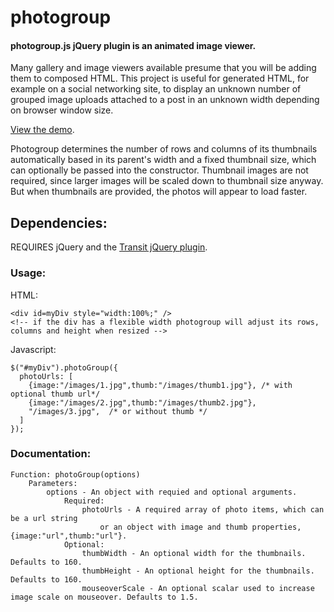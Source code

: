photogroup
==========

#### photogroup.js jQuery plugin is an animated image viewer.
Many gallery and image viewers available presume that you will be adding them to composed HTML. This project is useful for generated HTML, for example on a social networking site, to display an unknown number of grouped image uploads attached to a post in an unknown width depending on browser window size.

[View the demo](http://photogroup.lxalumni.org).

Photogroup determines the number of rows and columns of its thumbnails automatically based in its parent's width and a fixed thumbnail size, which can optionally be passed into the constructor. Thumbnail images are not required, since larger images will be scaled down to thumbnail size anyway.  But when thumbnails are provided, the photos will appear to load faster.
## Dependencies:
REQUIRES jQuery and the [Transit jQuery plugin](https://github.com/rstacruz/jquery.transit).

### Usage:
HTML:

    <div id=myDiv style="width:100%;" />
    <!-- if the div has a flexible width photogroup will adjust its rows, columns and height when resized -->

Javascript:

    $("#myDiv").photoGroup({
      photoUrls: [
        {image:"/images/1.jpg",thumb:"/images/thumb1.jpg"}, /* with optional thumb url*/
        {image:"/images/2.jpg",thumb:"/images/thumb2.jpg"},
        "/images/3.jpg",  /* or without thumb */
      ]
    });

### Documentation:
    Function: photoGroup(options)
    	Parameters:
    		options - An object with requied and optional arguments.
    			Required:
    				photoUrls - A required array of photo items, which can be a url string
    					or an object with image and thumb properties, {image:"url",thumb:"url"}.
    			Optional:
    				thumbWidth - An optional width for the thumbnails. Defaults to 160.
    				thumbHeight - An optional height for the thumbnails. Defaults to 160.
    				mouseoverScale - An optional scalar used to increase image scale on mouseover. Defaults to 1.5.
